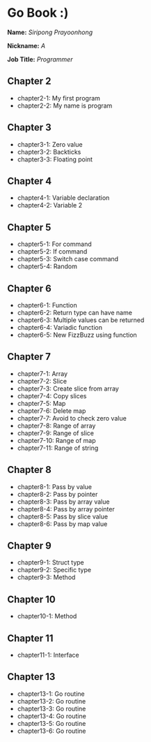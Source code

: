 # Go Book :)

**Name:** *Siripong Prayoonhong*

**Nickname:** *A*

**Job Title:** *Programmer*

## Chapter 2

* chapter2-1: My first program
* chapter2-2: My name is program

## Chapter 3

* chapter3-1: Zero value
* chapter3-2: Backticks
* chapter3-3: Floating point

## Chapter 4

* chapter4-1: Variable declaration
* chapter4-2: Variable 2

## Chapter 5

* chapter5-1: For command
* chapter5-2: If command
* chapter5-3: Switch case command
* chapter5-4: Random

## Chapter 6

* chapter6-1: Function
* chapter6-2: Return type can have name
* chapter6-3: Multiple values can be returned
* chapter6-4: Variadic function
* chapter6-5: New FizzBuzz using function

## Chapter 7

* chapter7-1: Array
* chapter7-2: Slice
* chapter7-3: Create slice from array
* chapter7-4: Copy slices
* chapter7-5: Map
* chapter7-6: Delete map
* chapter7-7: Avoid to check zero value
* chapter7-8: Range of array
* chapter7-9: Range of slice
* chapter7-10: Range of map
* chapter7-11: Range of string

## Chapter 8

* chapter8-1: Pass by value
* chapter8-2: Pass by pointer
* chapter8-3: Pass by array value
* chapter8-4: Pass by array pointer
* chapter8-5: Pass by slice value
* chapter8-6: Pass by map value

## Chapter 9

* chapter9-1: Struct type
* chapter9-2: Specific type
* chapter9-3: Method

## Chapter 10

* chapter10-1: Method

## Chapter 11

* chapter11-1: Interface

## Chapter 13

* chapter13-1: Go routine
* chapter13-2: Go routine
* chapter13-3: Go routine
* chapter13-4: Go routine
* chapter13-5: Go routine
* chapter13-6: Go routine